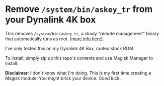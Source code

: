 # Remove `/system/bin/askey_tr` from your Dynalink 4K box

This removes `/system/bin/askey_tr`, a shady "remote management" binary
that automatically runs as root.
([more info here](https://forum.xda-developers.com/t/shady-process-in-my-dynalink-4k-box-possible-backdoor.4356491/)).

I've only tested this on my Dynalink 4K Box, rooted stock ROM.

To install, simply zip up this repo's contents and use Magisk Manager to install.

**Disclaimer**: I don't know what I'm doing. This is my first time creating a Magisk module.
You might brick your device. Good luck.
